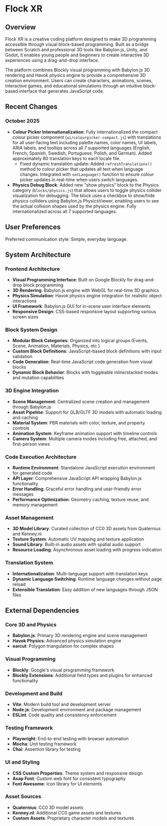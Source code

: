 # Flock XR

## Overview

Flock XR is a creative coding platform designed to make 3D programming accessible through visual block-based programming. Built as a bridge between Scratch and professional 3D tools like Babylon.js, Unity, and Godot, it enables young people and beginners to create interactive 3D experiences using a drag-and-drop interface.

The platform combines Blockly visual programming with Babylon.js 3D rendering and Havok physics engine to provide a comprehensive 3D creation environment. Users can create characters, animations, scenes, interactive games, and educational simulations through an intuitive block-based interface that generates JavaScript code.

## Recent Changes

### October 2025
- **Colour Picker Internationalization**: Fully internationalized the compact colour picker component (`ui/colourpicker-compact.js`) with translations for all user-facing text including palette names, color names, UI labels, ARIA labels, and tooltips across all 7 supported languages (English, French, Spanish, Swedish, Portuguese, Polish, and German). Added approximately 80 translation keys to each locale file.
  - Fixed dynamic translation update: Added `refreshTranslations()` method to colour picker that updates all text when language changes. Integrated with `setLanguage()` function to ensure colour picker updates in real-time when users switch languages.
- **Physics Debug Block**: Added new "show physics" block to the Physics category (`blocks/physics.js`) that allows users to toggle physics collider visualization for debugging. The block uses a checkbox to show/hide physics colliders using Babylon.js PhysicsViewer, enabling users to see the actual collision shapes used by the physics engine. Fully internationalized across all 7 supported languages.

## User Preferences

Preferred communication style: Simple, everyday language.

## System Architecture

### Frontend Architecture
- **Visual Programming Interface**: Built on Google Blockly for drag-and-drop block programming
- **3D Rendering**: Babylon.js engine with WebGL for real-time 3D graphics
- **Physics Simulation**: Havok physics engine integration for realistic object interactions
- **UI Framework**: Babylon.js GUI for in-scene user interface elements
- **Responsive Design**: CSS-based responsive layout supporting various screen sizes

### Block System Design
- **Modular Block Categories**: Organized into logical groups (Events, Scene, Animation, Materials, Physics, etc.)
- **Custom Block Definitions**: JavaScript-based block definitions with input validation
- **Code Generation**: Real-time JavaScript code generation from visual blocks
- **Dynamic Block Behavior**: Blocks with toggleable inline/stacked modes and mutation capabilities

### 3D Engine Integration
- **Scene Management**: Centralized scene creation and management through Babylon.js
- **Asset Pipeline**: Support for GLB/GLTF 3D models with automatic loading and caching
- **Material System**: PBR materials with color, texture, and property controls
- **Animation System**: Keyframe animation support with timeline controls
- **Camera System**: Multiple camera modes including free, attached, and first-person views

### Code Execution Architecture
- **Runtime Environment**: Standalone JavaScript execution environment for generated code
- **API Layer**: Comprehensive JavaScript API wrapping Babylon.js functionality
- **Error Handling**: Graceful error handling and user-friendly error messages
- **Performance Optimization**: Geometry caching, texture reuse, and memory management

### Asset Management
- **3D Model Library**: Curated collection of CC0 3D assets from Quaternius and Kenney.nl
- **Texture System**: Automatic UV mapping and texture application
- **Sound Library**: Built-in audio assets with spatial audio support
- **Resource Loading**: Asynchronous asset loading with progress indication

### Translation System
- **Internationalization**: Multi-language support with translation keys
- **Dynamic Language Switching**: Runtime language changes without page reload
- **Extensible Translation**: Easy addition of new languages through JSON files

## External Dependencies

### Core 3D and Physics
- **Babylon.js**: Primary 3D rendering engine and scene management
- **Havok Physics**: Advanced physics simulation engine
- **earcut**: Polygon triangulation for complex shapes

### Visual Programming
- **Blockly**: Google's visual programming framework
- **Blockly Extensions**: Additional field types and plugins for enhanced functionality

### Development and Build
- **Vite**: Modern build tool and development server
- **Node.js**: Development environment and package management
- **ESLint**: Code quality and consistency enforcement

### Testing Framework
- **Playwright**: End-to-end testing with browser automation
- **Mocha**: Unit testing framework
- **Chai**: Assertion library for testing

### UI and Styling
- **CSS Custom Properties**: Theme system and responsive design
- **Asap Font**: Custom web font for consistent typography
- **Font Awesome**: Icon library for UI elements

### Asset Sources
- **Quaternius**: CC0 3D model assets
- **Kenney.nl**: Additional CC0 game assets and textures
- **Custom Assets**: Proprietary character models and textures